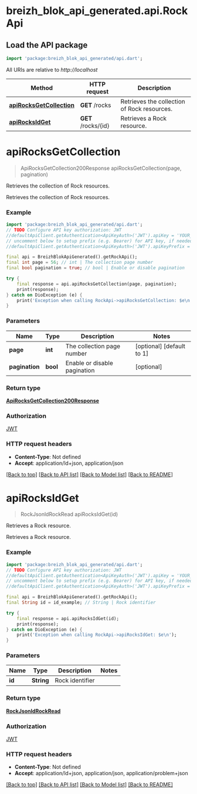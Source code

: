 # breizh_blok_api_generated.api.RockApi

## Load the API package
```dart
import 'package:breizh_blok_api_generated/api.dart';
```

All URIs are relative to *http://localhost*

Method | HTTP request | Description
------------- | ------------- | -------------
[**apiRocksGetCollection**](RockApi.md#apirocksgetcollection) | **GET** /rocks | Retrieves the collection of Rock resources.
[**apiRocksIdGet**](RockApi.md#apirocksidget) | **GET** /rocks/{id} | Retrieves a Rock resource.


# **apiRocksGetCollection**
> ApiRocksGetCollection200Response apiRocksGetCollection(page, pagination)

Retrieves the collection of Rock resources.

Retrieves the collection of Rock resources.

### Example
```dart
import 'package:breizh_blok_api_generated/api.dart';
// TODO Configure API key authorization: JWT
//defaultApiClient.getAuthentication<ApiKeyAuth>('JWT').apiKey = 'YOUR_API_KEY';
// uncomment below to setup prefix (e.g. Bearer) for API key, if needed
//defaultApiClient.getAuthentication<ApiKeyAuth>('JWT').apiKeyPrefix = 'Bearer';

final api = BreizhBlokApiGenerated().getRockApi();
final int page = 56; // int | The collection page number
final bool pagination = true; // bool | Enable or disable pagination

try {
    final response = api.apiRocksGetCollection(page, pagination);
    print(response);
} catch on DioException (e) {
    print('Exception when calling RockApi->apiRocksGetCollection: $e\n');
}
```

### Parameters

Name | Type | Description  | Notes
------------- | ------------- | ------------- | -------------
 **page** | **int**| The collection page number | [optional] [default to 1]
 **pagination** | **bool**| Enable or disable pagination | [optional] 

### Return type

[**ApiRocksGetCollection200Response**](ApiRocksGetCollection200Response.md)

### Authorization

[JWT](../README.md#JWT)

### HTTP request headers

 - **Content-Type**: Not defined
 - **Accept**: application/ld+json, application/json

[[Back to top]](#) [[Back to API list]](../README.md#documentation-for-api-endpoints) [[Back to Model list]](../README.md#documentation-for-models) [[Back to README]](../README.md)

# **apiRocksIdGet**
> RockJsonldRockRead apiRocksIdGet(id)

Retrieves a Rock resource.

Retrieves a Rock resource.

### Example
```dart
import 'package:breizh_blok_api_generated/api.dart';
// TODO Configure API key authorization: JWT
//defaultApiClient.getAuthentication<ApiKeyAuth>('JWT').apiKey = 'YOUR_API_KEY';
// uncomment below to setup prefix (e.g. Bearer) for API key, if needed
//defaultApiClient.getAuthentication<ApiKeyAuth>('JWT').apiKeyPrefix = 'Bearer';

final api = BreizhBlokApiGenerated().getRockApi();
final String id = id_example; // String | Rock identifier

try {
    final response = api.apiRocksIdGet(id);
    print(response);
} catch on DioException (e) {
    print('Exception when calling RockApi->apiRocksIdGet: $e\n');
}
```

### Parameters

Name | Type | Description  | Notes
------------- | ------------- | ------------- | -------------
 **id** | **String**| Rock identifier | 

### Return type

[**RockJsonldRockRead**](RockJsonldRockRead.md)

### Authorization

[JWT](../README.md#JWT)

### HTTP request headers

 - **Content-Type**: Not defined
 - **Accept**: application/ld+json, application/json, application/problem+json

[[Back to top]](#) [[Back to API list]](../README.md#documentation-for-api-endpoints) [[Back to Model list]](../README.md#documentation-for-models) [[Back to README]](../README.md)


